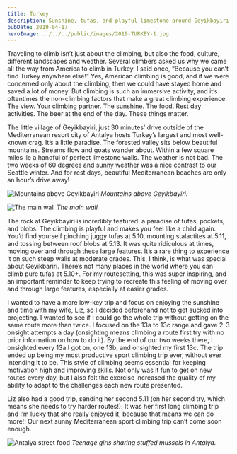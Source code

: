 ```yaml
---
title: Turkey
description: Sunshine, tufas, and playful limestone around Geyikbayırı.
pubDate: 2019-04-17
heroImage: ../../../public/images/2019-TURKEY-1.jpg
---
```


Traveling to climb isn’t just about the climbing, but also the food, culture, different landscapes and weather. Several climbers asked us why we came all the way from America to climb in Turkey. I said once, “Because you can’t find Turkey anywhere else!” Yes, American climbing is good, and if we were concerned only about the climbing, then we could have stayed home and saved a lot of money. But climbing is such an immersive activity, and it’s oftentimes the non-climbing factors that make a great climbing experience. The view. Your climbing partner. The sunshine. The food. Rest day activities. The beer at the end of the day. These things matter.

The little village of Geyikbayiri, just 30 minutes’ drive outside of the Mediterranean resort city of Antalya hosts Turkey’s largest and most well-known crag. It’s a little paradise. The forested valley sits below beautiful mountains. Streams flow and goats wander about. Within a few square miles lie a handful of perfect limestone walls. The weather is not bad. The two weeks of 60 degrees and sunny weather was a nice contrast to our Seattle winter. And for rest days, beautiful Mediterranean beaches are only an hour’s drive away!

![Mountains above Geyikbayiri](/images/2019-TURKEY-1.jpg)
_Mountains above Geyikbayiri._

![The main wall](/images/2019-TURKEY-2.jpg)
_The main wall._

The rock at Geyikbayiri is incredibly featured: a paradise of tufas, pockets, and blobs. The climbing is playful and makes you feel like a child again. You’d find yourself pinching juggy tufas at 5.10, mounting stalactites at 5.11, and tossing between roof blobs at 5.13. It was quite ridiculous at times, moving over and through these large features. It’s a rare thing to experience it on such steep walls at moderate grades. This, I think, is what was special about Geyikbariri. There’s not many places in the world where you can climb pure tufas at 5.10+. For my routesetting, this was super inspiring, and an important reminder to keep trying to recreate this feeling of moving over and through large features, especially at easier grades.

I wanted to have a more low-key trip and focus on enjoying the sunshine and time with my wife, Liz, so I decided beforehand not to get sucked into projecting. I wanted to see if I could go the whole trip without getting on the same route more than twice. I focused on the 13a to 13c range and gave 2-3 onsight attempts a day (onsighting means climbing a route first try with no prior information on how to do it). By the end of our two weeks there, I onsighted every 13a I got on, one 13b, and onsighted my first 13c. The trip ended up being my most productive sport climbing trip ever, without ever intending it to be. This style of climbing seems essential for keeping motivation high and improving skills. Not only was it fun to get on new routes every day, but I also felt the exercise increased the quality of my ability to adapt to the challenges each new route presented.

Liz also had a good trip, sending her second 5.11 (on her second try, which means she needs to try harder routes!). It was her first long climbing trip and I’m lucky that she really enjoyed it, because that means we can do more!! Our next sunny Mediterranean sport climbing trip can’t come soon enough.

![Antalya street food](/images/2019-TURKEY-3.jpg)
_Teenage girls sharing stuffed mussels in Antalya._
